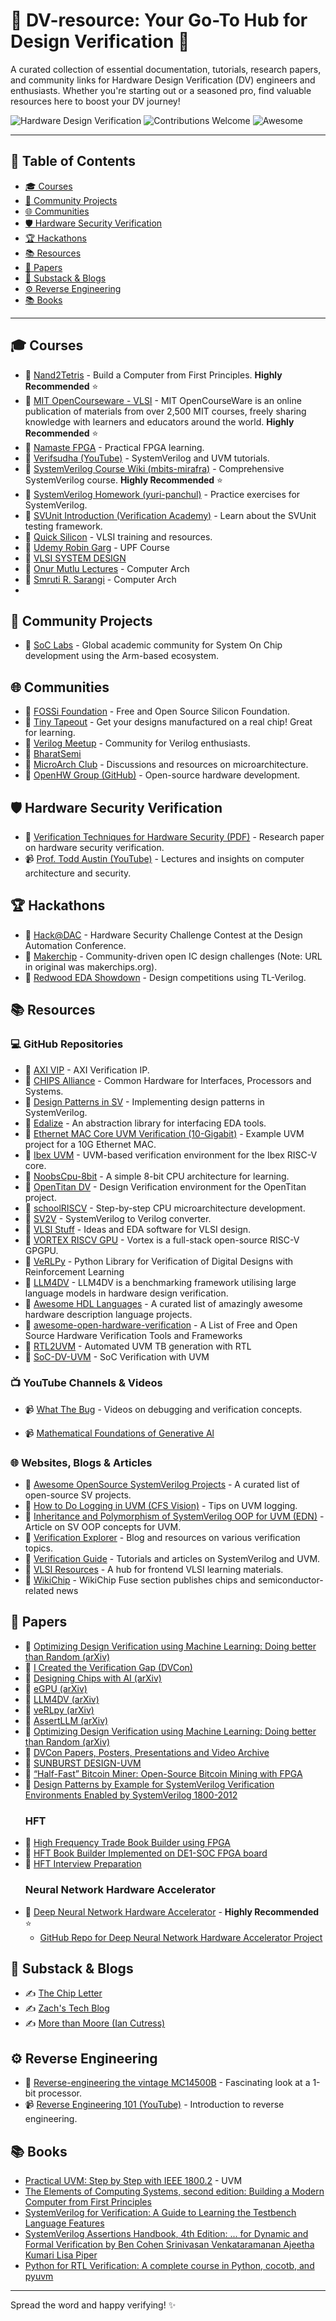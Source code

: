 # 🚀 DV-resource: Your Go-To Hub for Design Verification 🚀

A curated collection of essential documentation, tutorials, research papers, and community links for Hardware Design Verification (DV) engineers and enthusiasts. Whether you're starting out or a seasoned pro, find valuable resources here to boost your DV journey!

![Hardware Design Verification](https://img.shields.io/badge/Focus-Design%20Verification-blueviolet)
![Contributions Welcome](https://img.shields.io/badge/Contributions-welcome-brightgreen.svg?style=flat)
![Awesome](https://cdn.rawgit.com/sindresorhus/awesome/d7305f38d29fed78fa85652e3a63e154dd8e8829/media/badge.svg)

---

## 📖 Table of Contents

*   [🎓 Courses](#-courses)
*   [🤝 Community Projects](#-community-projects)
*   [🌐 Communities](#-communities)
*   [🛡️ Hardware Security Verification](#️-hardware-security-verification)
*   [🏆 Hackathons](#-hackathons)
*   [📚 Resources](#-resources)
*   [📄 Papers](#-papers)
*   [📰 Substack & Blogs](#-substack--blogs)
*   [⚙️ Reverse Engineering](#️-reverse-engineering)
*   [📚 Books](#-books)


---

## 🎓 Courses

*   🔗 [Nand2Tetris](http://www.nand2tetris.org) - Build a Computer from First Principles. **Highly Recommended** ⭐
*   🔗 [MIT OpenCourseware - VLSI](https://ocw.mit.edu/search/?q=vlsi) - MIT OpenCourseWare is an online publication of materials from over 2,500 MIT courses, freely sharing knowledge with learners and educators around the world. **Highly Recommended** ⭐
*   🔗 [Namaste FPGA](https://namaste-fpga.com/) - Practical FPGA learning.
*   🔗 [Verifsudha (YouTube)](https://youtube.com/@verifsudha5307?si=drDc53asI19bBQhD) - SystemVerilog and UVM tutorials.
*   🔗 [SystemVerilog Course Wiki (mbits-mirafra)](https://github.com/mbits-mirafra/SystemVerilogCourse/wiki) - Comprehensive SystemVerilog course. **Highly Recommended** ⭐
*   🔗 [SystemVerilog Homework (yuri-panchul)](https://github.com/yuri-panchul/systemverilog-homework/tree/main) - Practice exercises for SystemVerilog.
*   🔗 [SVUnit Introduction (Verification Academy)](https://verificationacademy.com/sessions/introduction-to-SVUnit) - Learn about the SVUnit testing framework.
*   🔗 [Quick Silicon](https://quicksilicon.in/) - VLSI training and resources.
*   🔗 [Udemy Robin Garg](https://www.udemy.com/course/upf-power-aware-design-verification) - UPF Course
*   🔗 [VLSI SYSTEM DESIGN](https://www.vlsisystemdesign.com/) 
*   🔗 [Onur Mutlu Lectures](https://www.youtube.com/onurmutlulectures) - Computer Arch
*   🔗 [Smruti R. Sarangi](https://www.cse.iitd.ac.in/~srsarangi/advbook/index.html) - Computer Arch
*   

   

## 🤝 Community Projects

*   🔗 [SoC Labs](https://soclabs.org/) - Global academic community for System On Chip development using the Arm-based ecosystem.

## 🌐 Communities

*   🔗 [FOSSi Foundation](https://fossi-foundation.org/) - Free and Open Source Silicon Foundation.
*   🔗 [Tiny Tapeout](https://tinytapeout.com/) - Get your designs manufactured on a real chip! Great for learning.
*   🔗 [Verilog Meetup](https://verilog-meetup.com/) - Community for Verilog enthusiasts.
*   🔗 [BharatSemi](https://chat.whatsapp.com/E4u3ifBmnGtKlfKngbkXky)
*   🔗 [MicroArch Club](https://microarch.club/) - Discussions and resources on microarchitecture.
*   🔗 [OpenHW Group (GitHub)](https://github.com/openhwgroup) - Open-source hardware development.

## 🛡️ Hardware Security Verification

*   📄 [Verification Techniques for Hardware Security (PDF)](https://escholarship.org/content/qt2ch6f44s/qt2ch6f44s_noSplash_2196818ab07da458734ec8e704678e52.pdf?t=prk16f) - Research paper on hardware security verification.
*   📹 [Prof. Todd Austin (YouTube)](https://youtube.com/@prof.todd.austin?si=dJ9ApGfiVHmxp63b) - Lectures and insights on computer architecture and security.

## 🏆 Hackathons

*   🔗 [Hack@DAC](https://www.dac.com/Conference/HackDAC) - Hardware Security Challenge Contest at the Design Automation Conference.
*   🔗 [Makerchip](https://www.makerchips.org/) - Community-driven open IC design challenges (Note: URL in original was makerchips.org).
*   🔗 [Redwood EDA Showdown](https://www.redwoodeda.com/showdown-info) - Design competitions using TL-Verilog.

## 📚 Resources

### 💻 GitHub Repositories

*   🔗 [AXI VIP](https://github.com/kumarrishav14/AXI) - AXI Verification IP.
*   🔗 [CHIPS Alliance](https://github.com/chipsalliance) - Common Hardware for Interfaces, Processors and Systems.
*   🔗 [Design Patterns in SV](https://github.com/hanysalah/Design-Pattern-in-SV) - Implementing design patterns in SystemVerilog.
*   🔗 [Edalize](https://github.com/olofk/edalize) - An abstraction library for interfacing EDA tools.
*   🔗 [Ethernet MAC Core UVM Verification (10-Gigabit)](https://github.com/Youssefmdany/10-Gigabit-Ethernet-MAC-Core-UVM-Verification-) - Example UVM project for a 10G Ethernet MAC.
*   🔗 [Ibex UVM](https://github.com/lowRISC/ibex/tree/master/dv/uvm) - UVM-based verification environment for the Ibex RISC-V core.
*   🔗 [NoobsCpu-8bit](https://github.com/supratimdas/NoobsCpu-8bit#this-is-a-simple-toy-barebones-8bit-cpu-architecture-for-fun-as-a-side-project) - A simple 8-bit CPU architecture for learning.
*   🔗 [OpenTitan DV](https://github.com/lowRISC/opentitan/tree/master/hw/dv) - Design Verification environment for the OpenTitan project.
*   🔗 [schoolRISCV](https://github.com/zhelnio/schoolRISCV) - Step-by-step CPU microarchitecture development.
*   🔗 [SV2V](https://github.com/zachjs/sv2v) - SystemVerilog to Verilog converter.
*   🔗 [VLSI Stuff](https://github.com/greenblat/vlsistuff) - Ideas and EDA software for VLSI design.
*   🔗 [VORTEX RISCV GPU](https://github.com/vortexgpgpu/vortex) - Vortex is a full-stack open-source RISC-V GPGPU.
*   🔗 [VeRLPy](https://github.com/aebeljs/VeRLPy) - Python Library for Verification of Digital Designs with Reinforcement Learning 
*   🔗 [LLM4DV](https://github.com/ZixiBenZhang/ml4dv) - LLM4DV is a benchmarking framework utilising large language models in hardware design verification. 
*   🔗 [Awesome HDL Languages](https://github.com/drom/awesome-hdl) - A curated list of amazingly awesome hardware description language projects.
*   🔗 [awesome-open-hardware-verification](https://github.com/ben-marshall/awesome-open-hardware-verification) - A List of Free and Open Source Hardware Verification Tools and Frameworks
*   🔗 [RTL2UVM](https://github.com/rpjayaraman/RTL2UVM) - Automated UVM TB generation with RTL
*   🔗 [SoC-DV-UVM](https://github.com/PacoReinaCampo) - SoC Verification with UVM

 

### 📺 YouTube Channels & Videos

*   📹 [What The Bug](https://youtube.com/@wt_bug?si=6KTWh0OqbUOW_5Xm) - Videos on debugging and verification concepts.

*   📹 [Mathematical Foundations of Generative Al](https://youtube.com/playlist?list=PLZ2ps__7DhBa5xCmncgH7kPqLqMBq7xlu&si=w-6VFakiVgdhiM2p)


### 🌐 Websites, Blogs & Articles

*   🔗 [Awesome OpenSource SystemVerilog Projects](https://awesomeopensource.com/projects/systemverilog) - A curated list of open-source SV projects.
*   📄 [How to Do Logging in UVM (CFS Vision)](https://cfs-vision.com/2022/09/21/systemverilog-tip-how-to-do-logging-in-uvm/) - Tips on UVM logging.
*   📄 [Inheritance and Polymorphism of SystemVerilog OOP for UVM (EDN)](https://www.edn.com/inheritance-and-polymorphism-of-systemverilog-oop-for-uvm-verification/) - Article on SV OOP concepts for UVM.
*   🔗 [Verification Explorer](https://www.verification-explorer.com/) - Blog and resources on various verification topics.
*   🔗 [Verification Guide](https://verificationguide.com/) - Tutorials and articles on SystemVerilog and UVM.
*   🔗 [VLSI Resources](https://vlsiresources.com/frontendvlsi/) - A hub for frontend VLSI learning materials.
*   🔗 [WikiChip](https://fuse.wikichip.org/) - WikiChip Fuse section publishes chips and semiconductor-related news

## 📄 Papers

*   📄 [Optimizing Design Verification using Machine Learning: Doing better than Random (arXiv)](https://arxiv.org/pdf/1909.13168)
*   📄 [I Created the Verification Gap (DVCon)](https://dvcon-proceedings.org/wp-content/uploads/i-created-the-verification-gap.pdf)
*   📄 [Designing Chips with AI (arXiv)](https://arxiv.org/abs/2305.13243)
*   📄 [eGPU (arXiv)](https://arxiv.org/pdf/2505.08421v1)
*   📄 [LLM4DV (arXiv)](https://arxiv.org/pdf/2310.04535)
*   📄 [veRLpy (arXiv)](https://arxiv.org/pdf/2108.03978)
*   📄 [AssertLLM (arXiv)](https://arxiv.org/pdf/2402.00386)
*   📄 [Optimizing Design Verification using Machine
Learning: Doing better than Random (arXiv)](https://arxiv.org/pdf/1909.13168)
*   📄 [DVCon Papers, Posters, Presentations and Video Archive](https://dvcon-proceedings.org/)
*   📄 [SUNBURST DESIGN-UVM](http://www.sunburst-design.com/papers/)
*   📄 [“Half-Fast” Bitcoin Miner: Open-Source Bitcoin Mining with FPGA](https://www.cs.columbia.edu/~sedwards/classes/2014/4840/reports/Half-fast.pdf)
*   📄 [Design Patterns by Example for SystemVerilog Verification Environments Enabled by SystemVerilog 1800-2012](https://dvcon-proceedings.org/wp-content/uploads/design-patterns-by-example-for-systemverilog-verification-environments-enabled-by-systemverilog-1800-2012-presentation.pdf)
     ### HFT
*   📄 [High Frequency Trade Book Builder using FPGA](https://www.cs.columbia.edu/~sedwards/classes/2024/4840-spring/designs/HFT-Book-Builder.pdf)
*   📄 [HFT Book Builder Implemented on DE1-SOC FPGA board](https://www.cs.columbia.edu/~sedwards/classes/2024/4840-spring/reports/HFT-Book-Builder-report.pdf)
*   📄 [HFT Interview Preparation](https://thedatabus.in/hft_interview)
     ### Neural Network Hardware Accelerator
*   📄 [Deep Neural Network Hardware Accelerator](https://www.scribd.com/document/403335620/Deep-NN-Hardware-Accelerator-Documentation) -  **Highly Recommended** ⭐
      * [GitHub Repo for Deep Neural Network Hardware Accelerator Project](https://github.com/StefanSredojevic/Deep-Neural-Network-Hardware-Accelerator)         



## 📰 Substack & Blogs

*   ✍️ [The Chip Letter](https://thechipletter.substack.com/)
*   ✍️ [Zach's Tech Blog](https://www.zach.be/)
*   ✍️ [More than Moore (Ian Cutress)](https://substack.com/@morethanmoore)

## ⚙️ Reverse Engineering

*   🔗 [Reverse-engineering the vintage MC14500B](http://www.righto.com/2021/02/a-one-bit-processor-explained-reverse.html?m=1) - Fascinating look at a 1-bit processor.
*   📹 [Reverse Engineering 101 (YouTube)](https://youtu.be/gh2RXE9BIN8?si=kM4ZaWWmvAOuDgKM) - Introduction to reverse engineering.
    
## 📚 Books 

* [Practical UVM: Step by Step with IEEE 1800.2](https://www.amazon.in/Practical-UVM-Step-IEEE-1800-2/dp/0997789611) - UVM
* [The Elements of Computing Systems, second edition: Building a Modern Computer from First Principles](https://www.amazon.in/Elements-Computing-Systems-second-Principles/dp/0262539802)
* [SystemVerilog for Verification: A Guide to Learning the Testbench Language Features](https://www.amazon.in/SystemVerilog-Verification-Learning-Testbench-Language/dp/144194561X)
* [SystemVerilog Assertions Handbook, 4th Edition: ... for Dynamic and Formal Verification by Ben Cohen Srinivasan Venkataramanan Ajeetha Kumari Lisa Piper](https://www.amazon.in/SystemVerilog-Assertions-Handbook-4th-Venkataramanan/dp/B01FIX6F48)
* [Python for RTL Verification: A complete course in Python, cocotb, and pyuvm](https://www.amazon.in/Python-RTL-Verification-complete-course-ebook/dp/B0BCZ9L4SR)
---


Spread the word and happy verifying! ✨
